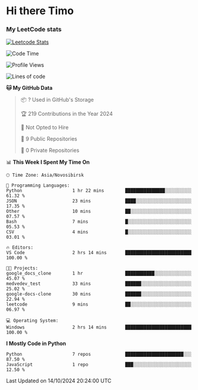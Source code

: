 # Hi there Timo
### My LeetCode stats
[![Leetcode Stats](https://leetcard.jacoblin.cool/przdtl?border=0&radius=20&ext=heatmap&theme=nord)](https://leetcode.com/przdtl)

<!--START_SECTION:waka-->
![Code Time](http://img.shields.io/badge/Code%20Time-405%20hrs%205%20mins-blue)

![Profile Views](http://img.shields.io/badge/Profile%20Views-0-blue)

![Lines of code](https://img.shields.io/badge/From%20Hello%20World%20I%27ve%20Written-82.3%20thousand%20lines%20of%20code-blue)

**🐱 My GitHub Data** 

> 📦 ? Used in GitHub's Storage 
 > 
> 🏆 219 Contributions in the Year 2024
 > 
> 🚫 Not Opted to Hire
 > 
> 📜 9 Public Repositories 
 > 
> 🔑 0 Private Repositories 
 > 
📊 **This Week I Spent My Time On** 

```text
🕑︎ Time Zone: Asia/Novosibirsk

💬 Programming Languages: 
Python                   1 hr 22 mins        ███████████████░░░░░░░░░░   61.32 % 
JSON                     23 mins             ████░░░░░░░░░░░░░░░░░░░░░   17.35 % 
Other                    10 mins             ██░░░░░░░░░░░░░░░░░░░░░░░   07.57 % 
Bash                     7 mins              █░░░░░░░░░░░░░░░░░░░░░░░░   05.53 % 
CSV                      4 mins              █░░░░░░░░░░░░░░░░░░░░░░░░   03.01 % 

🔥 Editors: 
VS Code                  2 hrs 14 mins       █████████████████████████   100.00 % 

🐱‍💻 Projects: 
google_docs_clone        1 hr                ███████████░░░░░░░░░░░░░░   45.07 % 
medvedev_test            33 mins             ██████░░░░░░░░░░░░░░░░░░░   25.02 % 
google-docs-clone        30 mins             ██████░░░░░░░░░░░░░░░░░░░   22.94 % 
leetcode                 9 mins              ██░░░░░░░░░░░░░░░░░░░░░░░   06.97 % 

💻 Operating System: 
Windows                  2 hrs 14 mins       █████████████████████████   100.00 % 
```

**I Mostly Code in Python** 

```text
Python                   7 repos             ██████████████████████░░░   87.50 % 
JavaScript               1 repo              ███░░░░░░░░░░░░░░░░░░░░░░   12.50 % 
```




 Last Updated on 14/10/2024 20:24:00 UTC
<!--END_SECTION:waka-->
